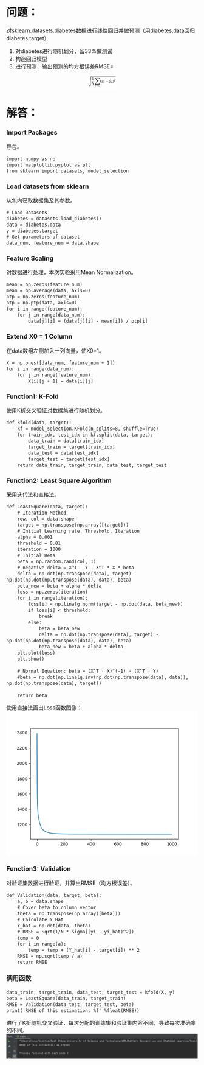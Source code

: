 # 问题：
对sklearn.datasets.diabetes数据进行线性回归并做预测（用diabetes.data回归diabetes.target）
1. 对diabetes进行随机划分，留33%做测试
2. 构造回归模型
3. 进行预测，输出预测的均方根误差RMSE=
<div align=center>
<img src="https://github.com/rongyuanmu/PRSL-Spring-2022/blob/main/Week3%20Least%20Square/Ouput/RMSE%20Equation%20copy.png" width=15%>
</div>

# 解答：
### Import Packages
导包。
```
import numpy as np
import matplotlib.pyplot as plt
from sklearn import datasets, model_selection
```
### Load datasets from sklearn
从包内获取数据集及其参数。
```
# Load Datasets
diabetes = datasets.load_diabetes()
data = diabetes.data
y = diabetes.target
# Get parameters of dataset
data_num, feature_num = data.shape
```
### Feature Scaling
对数据进行处理，本次实验采用Mean Normalization。
```
mean = np.zeros(feature_num)
mean = np.average(data, axis=0)
ptp = np.zeros(feature_num)
ptp = np.ptp(data, axis=0)
for i in range(feature_num):
    for j in range(data_num):
        data[j][i] = (data[j][i] - mean[i]) / ptp[i]
```
### Extend X0 = 1 Column
在data数组左侧加入一列向量，使X0=1。
```
X = np.ones([data_num, feature_num + 1])
for i in range(data_num):
    for j in range(feature_num):
        X[i][j + 1] = data[i][j]
```
### Function1: K-Fold
使用K折交叉验证对数据集进行随机划分。
```
def kfold(data, target):
    kf = model_selection.KFold(n_splits=8, shuffle=True)
    for train_idx, test_idx in kf.split(data, target):
        data_train = data[train_idx]
        target_train = target[train_idx]
        data_test = data[test_idx]
        target_test = target[test_idx]
    return data_train, target_train, data_test, target_test
```
### Function2: Least Square Algorithm
采用迭代法和直接法。
```
def LeastSquare(data, target):
    # Iteration Method
    row, col = data.shape
    target = np.transpose(np.array([target]))
    # Initial Learning rate, Threshold, Iteration
    alpha = 0.001
    threshold = 0.01
    iteration = 1000
    # Initial Beta
    beta = np.random.rand(col, 1)
    # negative-delta = X^T · Y - X^T * X * beta
    delta = np.dot(np.transpose(data), target) - np.dot(np.dot(np.transpose(data), data), beta)
    beta_new = beta + alpha * delta
    loss = np.zeros(iteration)
    for i in range(iteration):
        loss[i] = np.linalg.norm(target - np.dot(data, beta_new))
        if loss[i] < threshold:
            break
        else:
            beta = beta_new
            delta = np.dot(np.transpose(data), target) - np.dot(np.dot(np.transpose(data), data), beta)
            beta_new = beta + alpha * delta
    plt.plot(loss)
    plt.show()

    # Normal Equation: beta = (X^T · X)^(-1) · (X^T · Y)
    #beta = np.dot(np.linalg.inv(np.dot(np.transpose(data), data)), np.dot(np.transpose(data), target))

    return beta
```
使用直接法画出Loss函数图像：<br>
![image](https://github.com/rongyuanmu/PRSL-Spring-2022/blob/main/Week3%20Least%20Square/Ouput/Loss.png)
### Function3: Validation
对验证集数据进行验证，并算出RMSE（均方根误差）。
```
def Validation(data, target, beta):
    a, b = data.shape
    # Cover beta to column vector
    theta = np.transpose(np.array([beta]))
    # Calculate Y Hat
    Y_hat = np.dot(data, theta)
    # RMSE = Sqrt(1/N * Sigma[(yi - yi_hat)^2])
    temp = 0
    for i in range(a):
        temp = temp + (Y_hat[i] - target[i]) ** 2
    RMSE = np.sqrt(temp / a)
    return RMSE
```
### 调用函数
```
data_train, target_train, data_test, target_test = kfold(X, y)
beta = LeastSquare(data_train, target_train)
RMSE = Validation(data_test, target_test, beta)
print('RMSE of this estimation: %f' %float(RMSE))
```
进行了K折随机交叉验证，每次分配的训练集和验证集内容不同，导致每次准确率的不同。
<br>
![image](https://github.com/rongyuanmu/PRSL-Spring-2022/blob/main/Week3%20Least%20Square/Ouput/RMSE.png)
